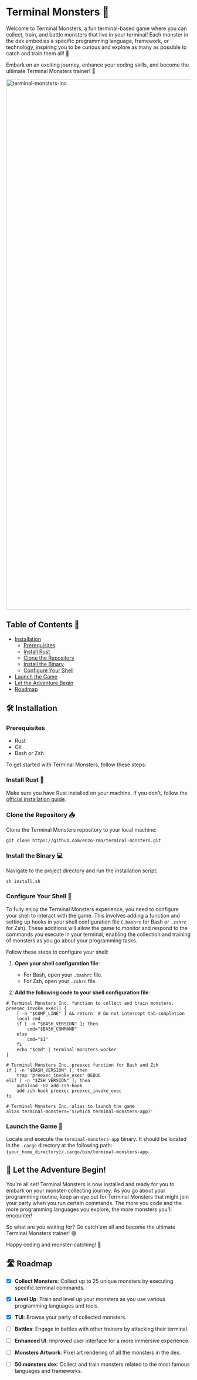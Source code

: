 # Terminal Monsters 👾

Welcome to Terminal Monsters, a fun terminal-based game where you can collect, train, and battle monsters that live in your terminal! Each monster in the dex embodies a specific programming language, framework, or technology, inspiring you to be curious and explore as many as possible to catch and train them all! 🚀

Embark on an exciting journey, enhance your coding skills, and become the ultimate Terminal Monsters trainer! 🤩

<img width="1440" alt="terminal-monsters-inc" src="https://github.com/enzo-rma/terminal-monsters/assets/127135864/f9cd5c70-bf80-4e7b-8388-7d73a2e998e1">

## Table of Contents 🔗

- [Installation](#%EF%B8%8F-installation)
  - [Prerequisites](#prerequisites)
  - [Install Rust](#install-rust-)
  - [Clone the Repository](#clone-the-repository-)
  - [Install the Binary](#install-the-binary-)
  - [Configure Your Shell](#configure-your-shell-)
- [Launch the Game](#launch-the-game-)
- [Let the Adventure Begin](#-let-the-adventure-begin)
- [Roadmap](#%EF%B8%8F-roadmap)

## 🛠️ Installation

### Prerequisites

- Rust
- Git
- Bash or Zsh

To get started with Terminal Monsters, follow these steps:

### Install Rust 🦀

Make sure you have Rust installed on your machine. If you don't, follow the [official installation guide](https://doc.rust-lang.org/book/ch01-01-installation.html).

### Clone the Repository 📥

Clone the Terminal Monsters repository to your local machine:

```shell
git clone https://github.com/enzo-rma/terminal-monsters.git
```

### Install the Binary 💻

Navigate to the project directory and run the installation script:

```shell
sh install.sh
```

### Configure Your Shell 🐚

To fully enjoy the Terminal Monsters experience, you need to configure your shell to interact with the game. This involves adding a function and setting up hooks in your shell configuration file (`.bashrc` for Bash or `.zshrc` for Zsh). These additions will allow the game to monitor and respond to the commands you execute in your terminal, enabling the collection and training of monsters as you go about your programming tasks.

Follow these steps to configure your shell:

1. **Open your shell configuration file**:

   - For Bash, open your `.bashrc` file.
   - For Zsh, open your `.zshrc` file.

2. **Add the following code to your shell configuration file**:

```shell
# Terminal Monsters Inc. function to collect and train monsters.
preexec_invoke_exec() {
    [ -n "$COMP_LINE" ] && return  # Do not intercept tab-completion
    local cmd
    if [ -n "$BASH_VERSION" ]; then
        cmd="$BASH_COMMAND"
    else
        cmd="$1"
    fi
    echo "$cmd" | terminal-monsters-worker
}

# Terminal Monsters Inc. preexec function for Bash and Zsh
if [ -n "$BASH_VERSION" ]; then
    trap 'preexec_invoke_exec' DEBUG
elif [ -n "$ZSH_VERSION" ]; then
    autoload -Uz add-zsh-hook
    add-zsh-hook preexec preexec_invoke_exec
fi

# Terminal Monsters Inc. alias to launch the game
alias terminal-monsters='$(which terminal-monsters-app)'
```

### Launch the Game 🚀

Locate and execute the `terminal-monsters-app` binary. It should be located in the `.cargo` directory at the following path: `{your_home_directory}/.cargo/bin/terminal-monsters-app`.

## 🌟 Let the Adventure Begin!

You're all set! Terminal Monsters is now installed and ready for you to embark on your monster-collecting journey. As you go about your programming routine, keep an eye out for Terminal Monsters that might join your party when you run certain commands. The more you code and the more programming languages you explore, the more monsters you'll encounter!

So what are you waiting for? Go catch'em all and become the ultimate Terminal Monsters trainer! 😄

Happy coding and monster-catching! 🎉

## 🛣️ Roadmap

- [x] **Collect Monsters**: Collect up to 25 unique monsters by executing specific terminal commands.

- [x] **Level Up**: Train and level up your monsters as you use various programming languages and tools.

- [x] **TUI**: Browse your party of collected monsters.

- [ ] **Battles**: Engage in battles with other trainers by attacking their terminal.

- [ ] **Enhanced UI**: Improved user interface for a more immersive experience.

- [ ] **Monsters Artwork**: Pixel art rendering of all the monsters in the dex.

- [ ] **50 monsters dex**: Collect and train monsters related to the most famous languages and frameworks.

```

```
